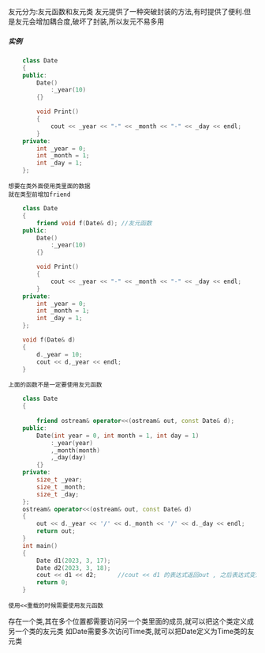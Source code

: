 友元分为:友元函数和友元类
友元提供了一种突破封装的方法,有时提供了便利.但是友元会增加耦合度,破坏了封装,所以友元不易多用
##### 实例
```c++
    class Date
    {
    public:
        Date()
            :_year(10)
        {}

        void Print()
        {
            cout << _year << "-" << _month << "-" << _day << endl;
        }
    private:
        int _year = 0;
        int _month = 1;
        int _day = 1;
    };
```
    想要在类外面使用类里面的数据
    就在类型前增加friend
```c++
    class Date
    {
        friend void f(Date& d); //友元函数
    public:
        Date()
            :_year(10)
        {}

        void Print()
        {
            cout << _year << "-" << _month << "-" << _day << endl;
        }
    private:
        int _year = 0;
        int _month = 1;
        int _day = 1;
    };

    void f(Date& d)
    {
        d._year = 10;
        cout << d,_year << endl;
    }
```
    上面的函数不是一定要使用友元函数
```c++
    class Date
    {
        
        friend ostream& operator<<(ostream& out, const Date& d);
    public:
        Date(int year = 0, int month = 1, int day = 1)
            :_year(year)
            ,_month(month)
            ,_day(day)
        {}
    private:
        size_t _year;
        size_t _month;
        size_t _day;
    };
    ostream& operator<<(ostream& out, const Date& d)
    {
        out << d._year << '/' << d._month << '/' << d._day << endl;
        return out;
    }
    int main()
    {
        Date d1(2023, 3, 17);
        Date d2(2023, 3, 18);
        cout << d1 << d2;      //cout << d1 的表达式返回out , 之后表达式变为 out << d2
        return 0;
    }
```
    使用<<重载的时候需要使用友元函数

存在一个类,其在多个位置都需要访问另一个类里面的成员,就可以把这个类定义成另一个类的友元类
如Date需要多次访问Time类,就可以把Date定义为Time类的友元类